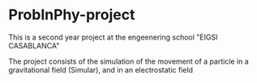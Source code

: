 # ProbInPhy-project
This is a second year project at the engeenering school "EIGSI CASABLANCA"

The project consists of the simulation of the movement of a particle in a gravitational field (Simular), and in an electrostatic field
